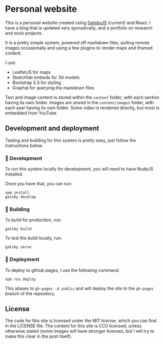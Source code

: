 # Personal website

This is a personal website created using [GatsbyJS](https://www.gatsbyjs.com) (current) and React. I have a blog that is updated very sporadically,
and a portfolio on research and work projects.

It is a pretty simple system,
powered off markdown files, pulling remote images occasionally and using a few plugins to render maps and 
iframed content.

I use:

* LeafletJS for maps
* Sketchfab embeds for 3d models
* Bootstrap 5.3 for styling
* Graphql for querying the markdown files

Text and image content is stored within the `content` folder, with each section having its own folder. 
Images are stored in the `content/images` folder, with each year having its own folder. Some video is rendered
directly, but most is embedded from YouTube.

## Development and deployment

Testing and building for this system is pretty easy, just follow the instructions below.

### :wrench: Development
To run this system locally for development, you will need to have NodeJS installed. 

Once you have that, you can run:

```shell
npm install
gatsby develop
```

### :hammer: Building

To build for production, run:

```shell
gatsby build
```

To test the build locally, run:

```shell
gatsby serve
```

### :rocket: Deployment

To deploy to github pages, I use the following command:

```shell
npm run deploy
```
This aliases to `gh-pages -d public` and will deploy the site to the `gh-pages` branch of the repository.


## License

The code for this site is licensed under the MIT license, which you can find in the LICENSE file.
The content for this site is CC0 licensed, unless otherwise stated (some images will have stronger licenses, but I will try to make this clear in the post itself).
